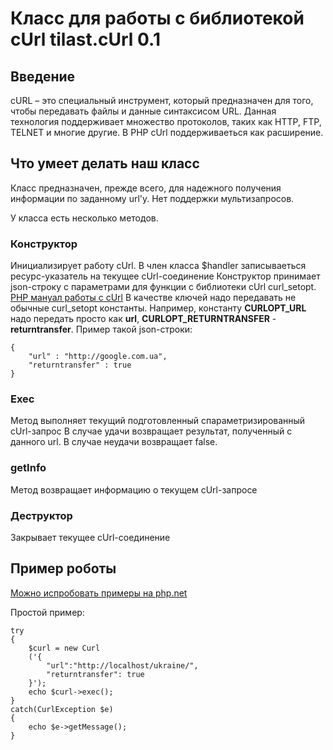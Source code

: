 # Класс для работы с библиотекой cUrl tilast.cUrl 0.1

## Введение
cURL – это специальный инструмент, который предназначен для того, чтобы передавать файлы и данные синтаксисом URL.
Данная технология поддерживает множество протоколов, таких как HTTP, FTP, TELNET и многие другие.
В PHP cUrl поддерживаеться как расширение.

## Что умеет делать наш класс
Класс предназначен, прежде всего, для надежного получения информации по заданному url'у.
Нет поддержки мультизапросов.

У класса есть несколько методов.

### Конструктор
Инициализирует работу cUrl. В член класса $handler записываеться ресурс-указатель на текущее cUrl-соединение
Конструктор принимает json-строку с параметрами для функции с библиотеки cUrl curl_setopt.
[PHP мануал работы с cUrl](http://php.net/manual/en/book.curl.php)
В качестве ключей надо передавать не обычные curl_setopt константы. Например, константу **CURLOPT_URL** надо передать
просто как **url**, **CURLOPT_RETURNTRANSFER** - **returntransfer**.
Пример такой json-строки:

    {
        "url" : "http://google.com.ua",
        "returntransfer" : true
    }

### Exec
Метод выполняет текущий подготовленный спараметризированный cUrl-запрос
В случае удачи возвращает результат, полученный с данного url.
В случае неудачи возвращает false.

### getInfo
Метод возвращает информацию о текущем cUrl-запросе

### Деструктор
Закрывает текущее cUrl-соединение

## Пример роботы
[Можно испробовать примеры на php.net](http://php.net/manual/en/curl.examples.php)

Простой пример:

    try
    {
        $curl = new Curl
        ('{
            "url":"http://localhost/ukraine/",
            "returntransfer": true
        }');
        echo $curl->exec();
    }
    catch(CurlException $e)
    {
        echo $e->getMessage();
    }
